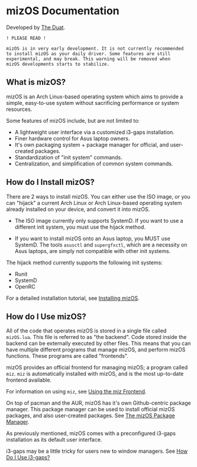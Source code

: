 # mizOS Documentation
Developed by [The Duat](https://entertheduat.org).


```
! PLEASE READ ! 

mizOS is in very early development. It is not currently recommended
to install mizOS as your daily driver. Some features are still
experimental, and may break. This warning will be removed when
mizOS developments starts to stabilize.
```

## What is mizOS?

mizOS is an Arch Linux-based operating system which aims to provide a simple, easy-to-use system without sacrificing performance or system resources.


Some features of mizOS include, but are not limited to:
- A lightweight user interface via a customized i3-gaps installation.
- Finer hardware control for Asus laptop owners.
- It's own packaging system + package manager for official, and user-created packages.
- Standardization of "init system" commands.
- Centralization, and simplification of common system commands.


## How do I Install mizOS?
There are 2 ways to install mizOS. You can either use the ISO image, or you can "hijack" a current Arch Linux or Arch Linux-based operating system already installed on your device, and convert it into mizOS.


- The ISO image currently only supports SystemD. If you want to use a different init system, you must use the hijack method.


- If you want to install mizOS onto an Asus laptop, you MUST use SystemD. The tools `asusctl` and `supergfxctl`, which are a necessity on Asus laptops, are simply not compatible with other init systems.

The hijack method currently supports the following init systems:
- Runit
- SystemD
- OpenRC

For a detailed installation tutorial, see [Installing mizOS](https://github.com/Mizosu97/mizOS/blob/main/pages/install.md).


## How do I Use mizOS?
All of the code that operates mizOS is stored in a single file called `mizOS.lua`. This file is referred to as "the backend".  Code stored inside the backend can be externally executed by other files. This means that you can have multiple different programs that manage mizOS, and perform mizOS functions. These programs are called "frontends".

mizOS provides an official frontend for managing mizOS; a program called `miz`. `miz` is automatically installed with mizOS, and is the most up-to-date frontend available.

For information on using `miz`, see [Using the miz Frontend](https://github.com/Mizosu97/mizOS/blob/main/pages/miz.md).


On top of pacman and the AUR, mizOS has it's own Github-centric package manager. This package manager can be used to install official mizOS packages, and also user-created packages. See [The mizOS Package Manager](https://github.com/Mizosu97/mizOS/blob/main/pages/pkg.md).


As previously mentioned, mizOS comes with a preconfigured i3-gaps installation as its default user interface.

i3-gaps may be a little tricky for users new to window managers. See [How Do I Use i3-gaps?](https://github.com/Mizosu97/mizOS/blob/main/pages/i3.md)


